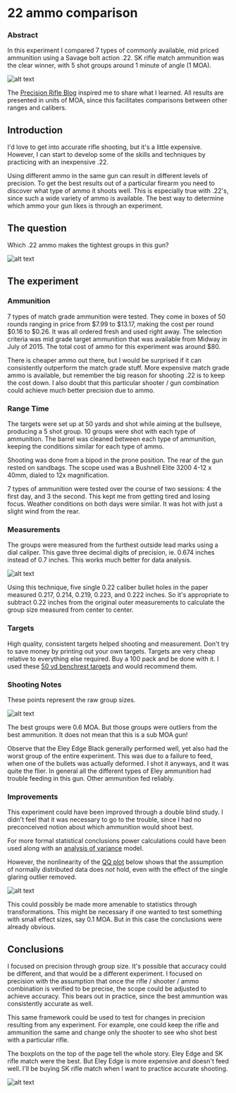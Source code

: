 
# 22 ammo comparison

### Abstract

In this experiment I compared 7 types of commonly 
available, mid priced ammunition using a
Savage bolt action .22.
SK rifle match ammunition was the clear winner, with
5 shot groups around 1 minute of angle (1 MOA).

![alt text](boxplot.png)

The [Precision Rifle Blog](http://precisionrifleblog.com/) inspired me to
share what I learned. All results are presented in units of MOA, since this
facilitates comparisons between other ranges and calibers.

## Introduction

I'd love to get into accurate rifle shooting, but it's a little expensive.
However, I can start to develop some of the skills
and techniques by practicing with an inexpensive .22. 

Using different ammo in the same gun 
can result in different levels of precision.
To get the best results out of a particular firearm you need to discover
what type of ammo it shoots well. This is especially true with .22's, since
such a wide variety of ammo is available.
The best way to determine which ammo your gun likes is through an
experiment.

## The question

Which .22 ammo makes the tightest groups in this gun?

![alt text](savage_mark2.png)

## The experiment

### Ammunition

7 types of match grade ammunition were tested.
They come in boxes of 50 rounds ranging in
price from $7.99 to $13.17, making the cost per round $0.16 to $0.26.
It was all ordered fresh and used right away.
The selection criteria was mid grade target ammunition that was available
from Midway in July of 2015.
The total cost of ammo for this experiment was around $80.

There is cheaper ammo out there, but I would be surprised if it
can consistently outperform the match grade stuff.
More expensive match grade ammo is available,
but remember the big reason for shooting .22 is to keep the cost down.
I also doubt that
this particular shooter / gun combination could achieve much better
precision due to ammo. 

### Range Time

The targets were set up at 50 yards and shot while aiming at the 
bullseye, producing a 5 shot group. 10 groups were shot with each type of
ammunition.
The barrel was cleaned between each type of ammunition, keeping the
conditions similar for each type of ammo.

Shooting was done from a bipod in the prone position. The rear of the gun
rested on sandbags. The scope used was a Bushnell Elite 3200 4-12 x 40mm,
dialed to 12x magnification.

7 types of ammunition were tested over the course of two sessions: 4
the first day, and 3 the second. This kept me from getting tired and losing
focus. Weather conditions on both days were similar. 
It was hot with just a slight wind from the rear.

### Measurements

The groups were measured from the furthest outside lead
marks using a dial caliper. This gave three decimal digits of precision,
ie. 0.674 inches instead of 0.7 inches. This works much better for data
analysis.

![alt text](caliper.jpg)

Using this technique, five single 0.22 caliber bullet holes in the paper 
measured 
0.217, 0.214, 0.219, 0.223, and 0.222 inches.
So it's appropriate to subtract 0.22 inches from the original outer 
measurements to calculate the group size measured from center to center.

### Targets

High quality, consistent targets helped shooting and measurement.
Don't try to save money by printing out your own targets. Targets are
very cheap relative to everything else required. Buy a 100 pack and be done
with it. I used these [50 yd benchrest
targets](http://www.midwayusa.com/product/941874/national-target-international-bench-rest-shooters-target-ibs-50-yd-rimfire-paper-package-of-100?cm_vc=ProductFinding)
and would recommend them.

### Shooting Notes

These points represent the raw group sizes. 

![alt text](points.png)

The best groups were 0.6 MOA. But those groups were outliers from the best
ammunition. It does not mean that this is a sub MOA gun!

Observe that the Eley Edge Black generally performed well, yet also had the worst
group of the entire experiment. This was due to a failure to feed, when one
of the bullets was actually deformed. I shot it anyways, and it was quite
the flier.
In general all the different types of Eley ammunition had trouble feeding
in this gun. Other ammunition fed reliably.

### Improvements

This experiment could have been improved through a double blind study. I
didn't feel that it was necessary to go to the trouble, since I 
had no preconceived notion about which ammunition would shoot best.

For more formal statistical conclusions power
calculations could have
been used along with an [analysis of
variance](https://en.wikipedia.org/wiki/Analysis_of_variance) model.

However, the nonlinearity of the [QQ
plot](https://en.wikipedia.org/wiki/Q%E2%80%93Q_plot) below shows that 
the assumption of normally distributed data does *not* hold, even
with the effect of the single glaring outlier removed. 

![alt text](qqplot.png)

This could possibly be made more amenable to statistics through 
transformations. This might be necessary if one wanted to test something
with small effect sizes, say 0.1 MOA. But in this case the
conclusions were already obvious.

## Conclusions

I focused on precision through group size. It's possible
that accuracy could be different, and that would be a different experiment.
I focused on precision with the assumption that once the rifle / shooter /
ammo combination is verified to be precise, the scope could be adjusted to
achieve accuracy. This bears out in practice, since the best ammuntion was
consistently accurate as well.

This same framework could be used to test for changes in precision resulting
from any experiment. For example, one could keep the rifle and ammunition
the same and change only the shooter to see who shot best with a
particular rifle.

The boxplots on the top of the page tell the whole story. Eley
Edge and SK rifle match were the best. But Eley Edge is more expensive
and doesn't feed well. I'll be buying SK rifle match when I want to practice
accurate shooting.

![alt text](avg_moa.png)
